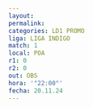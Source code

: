 ```yaml
---
layout: 
permalink: 
categories: LD1 PROMO
liga: LIGA INDIGO
match: 1
local: POA
r1: 0
r2: 0
out: OBS
hora: '"22:00"'
fecha: 20.11.24
---
```

